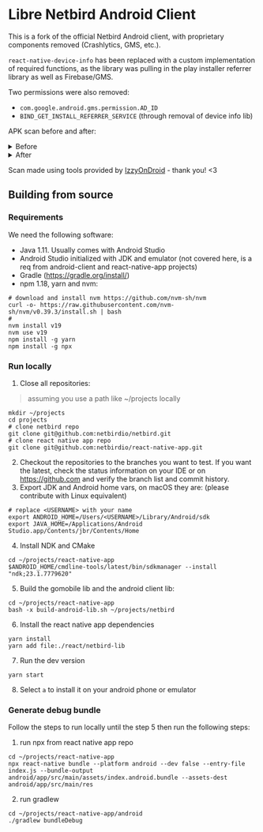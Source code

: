 # Libre Netbird Android Client

This is a fork of the official Netbird Android client, with proprietary components removed (Crashlytics, GMS, etc.).

`react-native-device-info` has been replaced with a custom implementation of required functions, as the library was pulling in the play installer referrer library as well as Firebase/GMS.

Two permissions were also removed:
- `com.google.android.gms.permission.AD_ID`
- `BIND_GET_INSTALL_REFERRER_SERVICE` (through removal of device info lib)

APK scan before and after:

<details>
    <summary>Before</summary>

    No libsmali.jsonl entry for /com/shaded/fasterxml/jackson, this library will be ignored.
    
    Libraries detected:
    -------------------
    * Android Support v4 (/android/support/v4): Development Framework, Apache-2.0
    * AndroidX Activity (/androidx/activity): Utility, Apache-2.0
    * Android Jetpack Annotations (/androidx/annotation): Utility, Apache-2.0
    * Arch (/androidx/arch): Utility, Apache-2.0
    * AppCompat (/androidx/appcompat): Utility, Apache-2.0
    * Autofill (/androidx/autofill): Utility, Apache-2.0
    * Browser (/androidx/browser): Utility, Apache-2.0
    * Cardview (/androidx/cardview): UI Component, Apache-2.0
    * Android Support Library collections (/androidx/collection): Utility, Apache-2.0
    * Concurrent (/androidx/concurrent): Utility, Apache-2.0
    * Coordinatorlayout (/androidx/coordinatorlayout): UI Component, Apache-2.0
    * Androidx Core (/androidx/core): Utility, Apache-2.0
    * AndroidX Cursor Adapter (/androidx/cursoradapter): Utility, Apache-2.0
    * Android Support Library Custom View (/androidx/customview): UI Component, Apache-2.0
    * Documentfile (/androidx/documentfile): UI Component, Apache-2.0
    * Drawerlayout (/androidx/drawerlayout): UI Component, Apache-2.0
    * Android Emoji2 Compat (/androidx/emoji2): UI Component, Apache-2.0
    * AndroidX Fragment (/androidx/fragment): UI Component, Apache-2.0
    * Interpolator (/androidx/interpolator): UI Component, Apache-2.0
    * androidx.legacy (/androidx/legacy): Utility, Apache-2.0
    * Lifecycle (/androidx/lifecycle): Utility, Apache-2.0
    * Loader (/androidx/loader): Utility, Apache-2.0
    * AndroidX Local Broadcast Manager (/androidx/localbroadcastmanager): Utility, Apache-2.0
    * Print (/androidx/print): Utility, Apache-2.0
    * ResourceInspection (/androidx/resourceinspection): Development Aid, Apache-2.0
    * Recyclerview (/androidx/recyclerview): Utility, Apache-2.0
    * Android Activity Saved State (/androidx/savedstate): Utility, Apache-2.0
    * Startup (/androidx/startup): Utility, Apache-2.0
    * Swiperefreshlayout (/androidx/swiperefreshlayout): UI Component, Apache-2.0
    * Tracing (/androidx/tracing): Utility, Apache-2.0
    * Transition (/androidx/transition): UI Component, Apache-2.0
    * Vectordrawable (/androidx/vectordrawable): UI Component, Apache-2.0
    * Android Jetpack VersionedParcelable (/androidx/versionedparcelable): Utility, Apache-2.0
    * Viewpager (/androidx/viewpager): UI Component, Apache-2.0
    * AndroidX Widget ViewPager2 (/androidx/viewpager2): UI Component, Apache-2.0
    * Webkit (/androidx/webkit): Utility, Apache-2.0
    * Bolts Framework (/bolts): Development Framework, MIT
    * Lottie for React Native (/com/airbnb/android/react/lottie): Utility, Apache-2.0
    * Lottie for Android (/com/airbnb/lottie): UI Component, Apache-2.0
    * Play Install Referrer Library (/com/android/installreferrer): Utility, Proprietary; NonFreeComp,NonFreeNet,Tracking
    * Crashlytics (/com/crashlytics): Mobile Analytics, Proprietary; NonFreeComp,Tracking
    * Fresco (/com/facebook/fresco): Utility, MIT
    * Hermes JS Engine (/com/facebook/hermes): Utility, MIT
    * Infer (/com/facebook/infer): Utility, MIT
    * React Native (/com/facebook/react): Development Framework, MIT
    * SoLoader (/com/facebook/soloader): Utility, Apache-2.0
    * Google Ads (/com/google/ads): Advertisement, Proprietary; Ads,NonFreeComp
    * Firebase Data Transport (/com/google/android/datatransport): Utility, Apache-2.0; NonFreeNet
    * Android Market (/com/google/android/finsky): App Market, LicenseUnknown; NonFreeNet
    * Google Mobile Services (/com/google/android/gms): Development Framework, Proprietary; NonFreeComp
    * Google Material Design (/com/google/android/material): Utility, Apache-2.0
    * Google Core Libraries for Java 6+ (/com/google/common): Utility, Apache-2.0
    * Error Prone (/com/google/errorprone): Utility, Apache-2.0
    * Firebase (/com/google/firebase): Utility, LicenseUnknown; NonFreeNet,NonFreeComp
    * Firebase Analytics (/com/google/firebase/analytics): Mobile Analytics, Proprietary; NonFreeComp,Tracking
    * Firebase Installations (/com/google/firebase/installations): Development Aid, Apache-2.0; NonFreeNet
    * React Native SVG (/com/horcrux/rnsvg): Utility, MIT
    * react-native-svg (/com/horcrux/svg): Utility, MIT
    * react-native-device-info (/com/learnium/RNDeviceInfo): Utility, MIT
    * InAppBrowser for React Native (/com/proyecto26/inappbrowser): Utility, MIT
    * React Native Async Storage (/com/reactnativecommunity/asyncstorage): Utility, MIT
    * @react-native-community/clipboard (/com/reactnativecommunity/clipboard): Utility, MIT
    * React Native WebView (/com/reactnativecommunity/webview): Utility, MIT
    * OkHttp (/com/squareup/okhttp): Utility, Apache-2.0
    * React Native Gesture Handler (/com/swmansion/gesturehandler): Utility, MIT
    * React Native Reanimated (/com/swmansion/reanimated): Utility, MIT
    * react-native-screens (/com/swmansion/rnscreens): Utility, MIT
    * react-native-safe-area-context (/com/th3rdwave/safeareacontext): Utility, MIT
    * JavaX Annotation API (/javax/annotation): Utility, BSD-3-Clause
    * JavaX Dependency Injection (/javax/inject): Utility, Apache-2.0
    * Kotlin (/kotlin): Utility, Apache-2.0
    * kotlinx.coroutines (/kotlinx/coroutines): Utility, Apache-2.0
    * OkHttp okio Framework (/okio): Utility, Apache-2.0
    * Webkit Boundary Interfaces (/org/chromium/support_lib_boundary): Utility, BSD-3-Clause
    * react-native-splash-screen (/org/devio/rn/splashscreen): UI Component, MIT
    * EventBus (/org/greenrobot/eventbus): Utility, Apache-2.0
    * IntelliJ IDEA (/org/intellij): Utility, Apache-2.0
    
    Offending libs:
    ---------------
    * Play Install Referrer Library (/com/android/installreferrer): NonFreeComp,NonFreeNet,Tracking
    * Crashlytics (/com/crashlytics): NonFreeComp,Tracking
    * Google Ads (/com/google/ads): Ads,NonFreeComp
    * Firebase Data Transport (/com/google/android/datatransport): NonFreeNet
    * Android Market (/com/google/android/finsky): NonFreeNet
    * Google Mobile Services (/com/google/android/gms): NonFreeComp
    * Firebase (/com/google/firebase): NonFreeNet,NonFreeComp
    * Firebase Analytics (/com/google/firebase/analytics): NonFreeComp,Tracking
    * Firebase Installations (/com/google/firebase/installations): NonFreeNet
    
    9 offenders.
</details>

<details>
    <summary>After</summary>

    No libsmali.jsonl entry for /com/shaded/fasterxml/jackson, this library will be ignored.
    
    Libraries detected:
    -------------------
    * Android Support v4 (/android/support/v4): Development Framework, Apache-2.0
    * AndroidX Activity (/androidx/activity): Utility, Apache-2.0
    * Android Jetpack Annotations (/androidx/annotation): Utility, Apache-2.0
    * Arch (/androidx/arch): Utility, Apache-2.0
    * AppCompat (/androidx/appcompat): Utility, Apache-2.0
    * Autofill (/androidx/autofill): Utility, Apache-2.0
    * Browser (/androidx/browser): Utility, Apache-2.0
    * Cardview (/androidx/cardview): UI Component, Apache-2.0
    * Android Support Library collections (/androidx/collection): Utility, Apache-2.0
    * Concurrent (/androidx/concurrent): Utility, Apache-2.0
    * Coordinatorlayout (/androidx/coordinatorlayout): UI Component, Apache-2.0
    * Androidx Core (/androidx/core): Utility, Apache-2.0
    * AndroidX Cursor Adapter (/androidx/cursoradapter): Utility, Apache-2.0
    * Android Support Library Custom View (/androidx/customview): UI Component, Apache-2.0
    * Drawerlayout (/androidx/drawerlayout): UI Component, Apache-2.0
    * Android Emoji2 Compat (/androidx/emoji2): UI Component, Apache-2.0
    * AndroidX Fragment (/androidx/fragment): UI Component, Apache-2.0
    * Interpolator (/androidx/interpolator): UI Component, Apache-2.0
    * Lifecycle (/androidx/lifecycle): Utility, Apache-2.0
    * Loader (/androidx/loader): Utility, Apache-2.0
    * ResourceInspection (/androidx/resourceinspection): Development Aid, Apache-2.0
    * Recyclerview (/androidx/recyclerview): Utility, Apache-2.0
    * Android Activity Saved State (/androidx/savedstate): Utility, Apache-2.0
    * Sqlite (/androidx/sqlite): Utility, Apache-2.0
    * Startup (/androidx/startup): Utility, Apache-2.0
    * Swiperefreshlayout (/androidx/swiperefreshlayout): UI Component, Apache-2.0
    * Tracing (/androidx/tracing): Utility, Apache-2.0
    * Transition (/androidx/transition): UI Component, Apache-2.0
    * Vectordrawable (/androidx/vectordrawable): UI Component, Apache-2.0
    * Android Jetpack VersionedParcelable (/androidx/versionedparcelable): Utility, Apache-2.0
    * Viewpager (/androidx/viewpager): UI Component, Apache-2.0
    * AndroidX Widget ViewPager2 (/androidx/viewpager2): UI Component, Apache-2.0
    * Webkit (/androidx/webkit): Utility, Apache-2.0
    * Bolts Framework (/bolts): Development Framework, MIT
    * Lottie for React Native (/com/airbnb/android/react/lottie): Utility, Apache-2.0
    * Lottie for Android (/com/airbnb/lottie): UI Component, Apache-2.0
    * Flipper (/com/facebook/flipper/android): Development Aid, MIT
    * Fresco (/com/facebook/fresco): Utility, MIT
    * Hermes JS Engine (/com/facebook/hermes): Utility, MIT
    * Infer (/com/facebook/infer): Utility, MIT
    * React Native (/com/facebook/react): Development Framework, MIT
    * SoLoader (/com/facebook/soloader): Utility, Apache-2.0
    * Google Material Design (/com/google/android/material): Utility, Apache-2.0
    * Google Core Libraries for Java 6+ (/com/google/common): Utility, Apache-2.0
    * React Native SVG (/com/horcrux/rnsvg): Utility, MIT
    * react-native-svg (/com/horcrux/svg): Utility, MIT
    * InAppBrowser for React Native (/com/proyecto26/inappbrowser): Utility, MIT
    * React Native Async Storage (/com/reactnativecommunity/asyncstorage): Utility, MIT
    * @react-native-community/clipboard (/com/reactnativecommunity/clipboard): Utility, MIT
    * React Native WebView (/com/reactnativecommunity/webview): Utility, MIT
    * OkHttp (/com/squareup/okhttp): Utility, Apache-2.0
    * React Native Gesture Handler (/com/swmansion/gesturehandler): Utility, MIT
    * React Native Reanimated (/com/swmansion/reanimated): Utility, MIT
    * react-native-screens (/com/swmansion/rnscreens): Utility, MIT
    * react-native-safe-area-context (/com/th3rdwave/safeareacontext): Utility, MIT
    * JavaX Annotation API (/javax/annotation): Utility, BSD-3-Clause
    * JavaX Dependency Injection (/javax/inject): Utility, Apache-2.0
    * Kotlin (/kotlin): Utility, Apache-2.0
    * kotlinx.coroutines (/kotlinx/coroutines): Utility, Apache-2.0
    * OkHttp okio Framework (/okio): Utility, Apache-2.0
    * Webkit Boundary Interfaces (/org/chromium/support_lib_boundary): Utility, BSD-3-Clause
    * react-native-splash-screen (/org/devio/rn/splashscreen): UI Component, MIT
    * EventBus (/org/greenrobot/eventbus): Utility, Apache-2.0
    * IntelliJ IDEA (/org/intellij): Utility, Apache-2.0
    * Java WebSockets (/org/java_websocket): Utility, MIT
    * Simple Logging Facade for Java (/org/slf4j): Utility, MIT
    
    No offending libs found.
</details>

Scan made using tools provided by [IzzyOnDroid](https://gitlab.com/IzzyOnDroid/repo/) - thank you! <3

## Building from source
### Requirements
We need the following software:
* Java 1.11. Usually comes with Android Studio
* Android Studio initialized with JDK and emulator (not covered here, is a req from android-client and react-native-app projects)
* Gradle (https://gradle.org/install/)
* npm 1.18, yarn and nvm:
```shell
# download and install nvm https://github.com/nvm-sh/nvm
curl -o- https://raw.githubusercontent.com/nvm-sh/nvm/v0.39.3/install.sh | bash
#
nvm install v19
nvm use v19
npm install -g yarn
npm install -g npx
```

### Run locally
1. Close all repositories:
> assuming you use a path like ~/projects locally
```shell
mkdir ~/projects
cd projects
# clone netbird repo
git clone git@github.com:netbirdio/netbird.git
# clone react native app repo
git clone git@github.com:netbirdio/react-native-app.git
```
2. Checkout the repositories to the branches you want to test. If you want the latest, check the status information on your IDE or on https://github.com and verify the branch list and commit history.
3. Export JDK and Android home vars, on macOS they are: (please contribute with Linux equivalent)
```shell
# replace <USERNAME> with your name
export ANDROID_HOME=/Users/<USERNAME>/Library/Android/sdk
export JAVA_HOME=/Applications/Android Studio.app/Contents/jbr/Contents/Home
```
4. Install NDK and CMake
```shell
cd ~/projects/react-native-app
$ANDROID_HOME/cmdline-tools/latest/bin/sdkmanager --install "ndk;23.1.7779620"
```
5. Build the gomobile lib and the android client lib:
````shell
cd ~/projects/react-native-app
bash -x build-android-lib.sh ~/projects/netbird
````
6. Install the react native app dependencies
```shell
yarn install
yarn add file:./react/netbird-lib
```
7. Run the dev version
```shell
yarn start
```
8. Select `a` to install it on your android phone or emulator

### Generate debug bundle
Follow the steps to run locally until the step 5 then run the following steps:
1. run npx from react native app repo
```shell
cd ~/projects/react-native-app
npx react-native bundle --platform android --dev false --entry-file index.js --bundle-output android/app/src/main/assets/index.android.bundle --assets-dest android/app/src/main/res
```
2. run gradlew
```shell
cd ~/projects/react-native-app/android
./gradlew bundleDebug
```